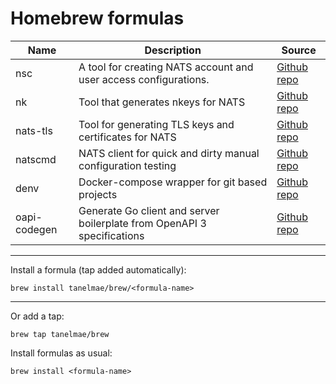 # Homebrew formulas

Name | Description | Source
----|--|---|
nsc | A tool for creating NATS account and user access configurations. | [Github repo](https://github.com/nats-io/nsc)
nk | Tool that generates nkeys for NATS | [Github repo](https://github.com/nats-io/nkeys)
nats-tls | Tool for generating TLS keys and certificates for NATS | [Github repo](https://github.com/tanelmae/nats-tls)
natscmd | NATS client for quick and dirty manual configuration testing | [Github repo](https://github.com/tanelmae/natscmd)
denv | Docker-compose wrapper for git based projects | [Github repo](https://github.com/tanelmae/denv)
oapi-codegen | Generate Go client and server boilerplate from OpenAPI 3 specifications | [Github repo](https://github.com/deepmap/oapi-codegen)


---
Install a formula (tap added automatically):

```brew install tanelmae/brew/<formula-name>```

----
Or add a tap:

```brew tap tanelmae/brew```

Install formulas as usual:

```brew install <formula-name>```
